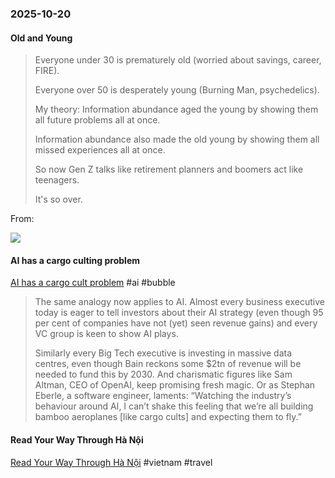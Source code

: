### 2025-10-20
#### Old and Young
> Everyone under 30 is prematurely old (worried about savings, career, FIRE).
> 
> Everyone over 50 is desperately young (Burning Man, psychedelics).
> 
> My theory: Information abundance aged the young by showing them all future problems all at once.
> 
> Information abundance also made the old young by showing them all missed experiences all at once.
> 
> So now Gen Z talks like retirement planners and boomers act like teenagers.
> 
> It's so over.

From:

![](https://x.com/basedlayer/status/1979473779131625856)

#### AI has a cargo culting problem
[AI has a cargo cult problem](https://on.ft.com/4719bJq) #ai #bubble 

> The same analogy now applies to AI. Almost every business executive today is eager to tell investors about their AI strategy (even though 95 per cent of companies have not (yet) seen revenue gains) and every VC group is keen to show AI plays.
> 
> Similarly every Big Tech executive is investing in massive data centres, even though Bain reckons some $2tn of revenue will be needed to fund this by 2030. And charismatic figures like Sam Altman, CEO of OpenAI, keep promising fresh magic. Or as Stephan Eberle, a software engineer, laments: “Watching the industry’s behaviour around AI, I can’t shake this feeling that we’re all building bamboo aeroplanes [like cargo cults] and expecting them to fly.”

#### Read Your Way Through Hà Nội
[Read Your Way Through Hà Nội](https://vietnamesetypography.com/samples/read-your-way-through-ha-noi/) #vietnam #travel

